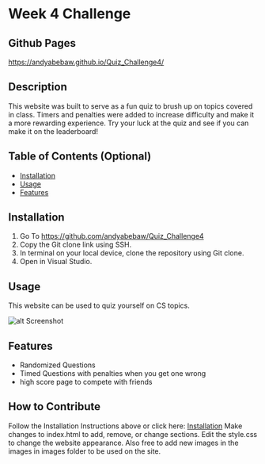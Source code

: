 # Week 4 Challenge

## Github Pages
https://andyabebaw.github.io/Quiz_Challenge4/
 
## Description

This website was built to serve as a fun quiz to brush up on topics covered in class.  Timers and penalties were added to increase difficulty and make it a more rewarding experience.  Try your luck at the quiz and see if you can make it on the leaderboard!


## Table of Contents (Optional)

- [Installation](#installation)
- [Usage](#usage)
- [Features](#features)

## Installation

1. Go To https://github.com/andyabebaw/Quiz_Challenge4
2. Copy the Git clone link using SSH.
3. In terminal on your local device, clone the repository using Git clone.
4. Open in Visual Studio.

## Usage

This website can be used to quiz yourself on CS topics.

![alt Screenshot](./Assets/03-javascript-homework-demo.png)

## Features

- Randomized Questions
- Timed Questions with penalties when you get one wrong
- high score page to compete with friends


## How to Contribute

Follow the Installation Instructions above or click here: [Installation](#installation)
Make changes to index.html to add, remove, or change sections.  Edit the style.css to change the website appearance.  Also free to add new images in the images in images folder to be used on the site.



